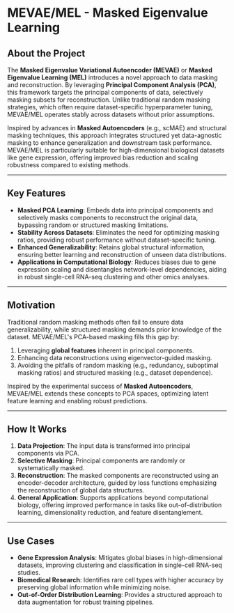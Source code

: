 # MEVAE/MEL - Masked Eigenvalue Learning

## About the Project

The **Masked Eigenvalue Variational Autoencoder (MEVAE)** or **Masked Eigenvalue Learning (MEL)** introduces a novel approach to data masking and reconstruction. By leveraging **Principal Component Analysis (PCA)**, this framework targets the principal components of data, selectively masking subsets for reconstruction. Unlike traditional random masking strategies, which often require dataset-specific hyperparameter tuning, MEVAE/MEL operates stably across datasets without prior assumptions.

Inspired by advances in **Masked Autoencoders** (e.g., scMAE) and structural masking techniques, this approach integrates structured yet data-agnostic masking to enhance generalization and downstream task performance. MEVAE/MEL is particularly suitable for high-dimensional biological datasets like gene expression, offering improved bias reduction and scaling robustness compared to existing methods.

---

## Key Features

- **Masked PCA Learning**: Embeds data into principal components and selectively masks components to reconstruct the original data, bypassing random or structured masking limitations.
- **Stability Across Datasets**: Eliminates the need for optimizing masking ratios, providing robust performance without dataset-specific tuning.
- **Enhanced Generalizability**: Retains global structural information, ensuring better learning and reconstruction of unseen data distributions.
- **Applications in Computational Biology**: Reduces biases due to gene expression scaling and disentangles network-level dependencies, aiding in robust single-cell RNA-seq clustering and other omics analyses.

---

## Motivation

Traditional random masking methods often fail to ensure data generalizability, while structured masking demands prior knowledge of the dataset. MEVAE/MEL's PCA-based masking fills this gap by:

1. Leveraging **global features** inherent in principal components.
2. Enhancing data reconstructions using eigenvector-guided masking.
3. Avoiding the pitfalls of random masking (e.g., redundancy, suboptimal masking ratios) and structured masking (e.g., dataset dependence).

Inspired by the experimental success of **Masked Autoencoders**, MEVAE/MEL extends these concepts to PCA spaces, optimizing latent feature learning and enabling robust predictions.

---

## How It Works

1. **Data Projection**: The input data is transformed into principal components via PCA.
2. **Selective Masking**: Principal components are randomly or systematically masked.
3. **Reconstruction**: The masked components are reconstructed using an encoder-decoder architecture, guided by loss functions emphasizing the reconstruction of global data structures.
4. **General Application**: Supports applications beyond computational biology, offering improved performance in tasks like out-of-distribution learning, dimensionality reduction, and feature disentanglement.

---

## Use Cases

- **Gene Expression Analysis**: Mitigates global biases in high-dimensional datasets, improving clustering and classification in single-cell RNA-seq studies.
- **Biomedical Research**: Identifies rare cell types with higher accuracy by preserving global information while minimizing noise.
- **Out-of-Order Distribution Learning**: Provides a structured approach to data augmentation for robust training pipelines.

